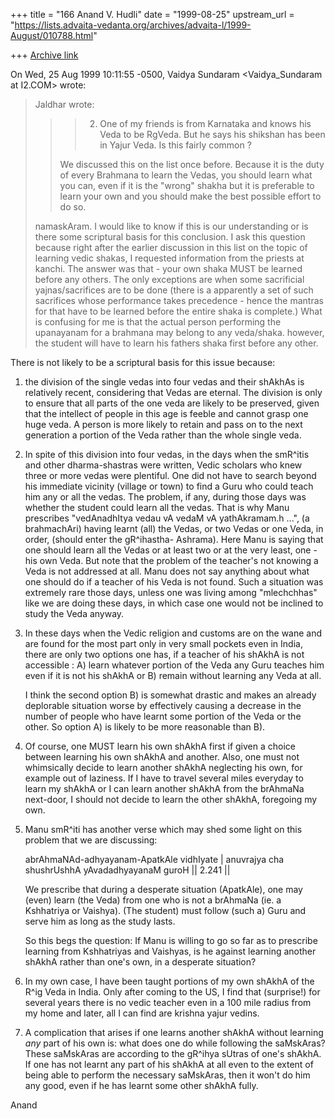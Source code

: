 +++
title = "166 Anand V. Hudli"
date = "1999-08-25"
upstream_url = "https://lists.advaita-vedanta.org/archives/advaita-l/1999-August/010788.html"

+++
[Archive link](https://lists.advaita-vedanta.org/archives/advaita-l/1999-August/010788.html)

On Wed, 25 Aug 1999 10:11:55 -0500, Vaidya Sundaram <Vaidya_Sundaram at I2.COM>
wrote:

>Jaldhar wrote:
>
>>> 2. One of my friends is from Karnataka and knows his Veda to be RgVeda.
But
>>> he says his shikshan has been in Yajur Veda. Is this fairly common ?
>>
>>We discussed this on the list once before.  Because it is the duty of
>>every Brahmana to learn the Vedas, you should learn what you can, even if
>>it is the "wrong" shakha but it is preferable to learn your own and you
>>should make the best possible effort to do so.
>
> namaskAram.
>  I would like to know if this is our understanding or is there some
scriptural
>basis for this conclusion. I ask this question because right after the
earlier
>discussion in this list on the topic of learning vedic shakas, I requested
>information from the priests at kanchi. The answer was that - your own
shaka
>MUST be learned before any others. The only exceptions are when some
sacrificial
>yajnas/sacrifices are to be done (there is a apparently a set of such
sacrifices
>whose performance takes precedence - hence the mantras for that have to be
>learned before the entire shaka is complete.)
> What is confusing for me is that the actual person performing the
upanayanam
>for a brahmana may belong to any veda/shaka. however, the student will have
to
>learn his fathers shaka first before any other.
>

  There is not likely to be a scriptural basis for this issue because:

  1) the division of the single vedas into four vedas and their
     shAkhAs is relatively recent, considering that Vedas are eternal.
    The division is only to ensure that all parts of the one veda are
    likely to be preserved, given that the intellect of people in this
    age is feeble and cannot grasp one huge veda. A person is more likely
    to retain and pass on to the next generation a portion of the Veda
    rather than the whole single veda.

 2) In spite of this division into four vedas, in the days when the
    smR^itis and other dharma-shastras were written, Vedic scholars
    who knew three or more vedas were plentiful. One did not have to
    search beyond his immediate vicinity (village or town) to find
    a Guru who could teach him any or all the vedas. The problem, if
    any, during those days was whether the student could learn all the
    vedas. That is why Manu prescribes "vedAnadhItya vedau vA vedaM vA
    yathAkramam.h ...", (a brahmachAri) having learnt (all) the Vedas,
    or two Vedas or one Veda, in order, (should enter the gR^ihastha-
    Ashrama). Here Manu is saying that one should learn all the Vedas
    or at least two or at the very least, one - his own Veda. But note
    that the problem of the teacher's not knowing a Veda is not
    addressed at all. Manu does not say anything about what one should
    do if a teacher of his Veda is not found. Such a situation was
    extremely rare those days, unless one was living among "mlechchhas"
    like we are doing these days, in which case  one would not be
    inclined to study the Veda anyway.

 3) In these days when the Vedic religion and customs are on the wane
    and are found for the most part only in very small pockets even in
    India, there are only two options one has, if a teacher of his shAkhA
    is not accessible : A) learn whatever portion of the Veda any Guru
    teaches him even if it is not his shAkhA  or B) remain without learning
    any Veda at all.

    I think the second option B) is somewhat drastic and makes an already
    deplorable situation worse by effectively causing a decrease in the
    number of people who have learnt some portion of the Veda or the other.
    So option A) is likely to be more reasonable than B).

 4) Of course, one MUST learn his own shAkhA first if given a choice between
    learning his own shAkhA and another. Also, one must not whimsically
    decide to learn another shAkhA neglecting his own, for example
    out of laziness. If I have to travel several miles everyday to learn
    my shAkhA or I can learn another shAkhA from the brAhmaNa next-door,
    I should not decide to learn the other shAkhA, foregoing my own.


 5) Manu smR^iti has another verse which may shed some light on this
    problem that we are discussing:

    abrAhmaNAd-adhyayanam-ApatkAle vidhIyate |
    anuvrajya cha shushrUshhA yAvadadhyayanaM guroH || 2.241 ||

    We prescribe that during a desperate situation (ApatkAle), one may
    (even) learn (the Veda) from one who is not a brAhmaNa (ie. a
    Kshhatriya or Vaishya). (The student) must follow (such a) Guru
    and serve him as long as the study lasts.

    So this begs the question: If Manu is willing to go so far as
    to prescribe learning from Kshhatriyas and Vaishyas, is he
    against learning another shAkhA rather than one's own, in a
    desperate situation?

 6) In my own case, I have been taught portions of my own shAkhA of
    the R^ig Veda in India. Only after coming to the US, I find
    that (surprise!) for several years there is no vedic teacher
    even in a 100 mile radius from my home and later, all I can find
    are krishna yajur vedins.

 7) A complication that arises if one learns another shAkhA without
    learning _any_ part of his own is: what does one do while following
    the saMskAras? These saMskAras are according to the gR^ihya sUtras
    of one's shAkhA. If one has not learnt any part of his shAkhA at all
    even to the extent of being able to perform the necessary saMskAras,
    then it won't do him any good, even if he has learnt some other shAkhA
    fully.



 Anand

